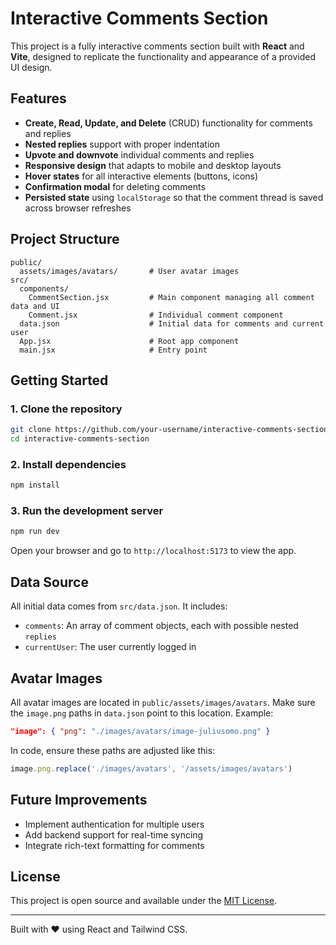 # Interactive Comments Section

This project is a fully interactive comments section built with **React** and **Vite**, designed to replicate the functionality and appearance of a provided UI design.

## Features

* **Create, Read, Update, and Delete** (CRUD) functionality for comments and replies
* **Nested replies** support with proper indentation
* **Upvote and downvote** individual comments and replies
* **Responsive design** that adapts to mobile and desktop layouts
* **Hover states** for all interactive elements (buttons, icons)
* **Confirmation modal** for deleting comments
* **Persisted state** using `localStorage` so that the comment thread is saved across browser refreshes

## Project Structure

```
public/
  assets/images/avatars/       # User avatar images
src/
  components/
    CommentSection.jsx         # Main component managing all comment data and UI
    Comment.jsx                # Individual comment component
  data.json                    # Initial data for comments and current user
  App.jsx                      # Root app component
  main.jsx                     # Entry point
```

## Getting Started

### 1. Clone the repository

```bash
git clone https://github.com/your-username/interactive-comments-section.git
cd interactive-comments-section
```

### 2. Install dependencies

```bash
npm install
```

### 3. Run the development server

```bash
npm run dev
```

Open your browser and go to `http://localhost:5173` to view the app.

## Data Source

All initial data comes from `src/data.json`. It includes:

* `comments`: An array of comment objects, each with possible nested `replies`
* `currentUser`: The user currently logged in

## Avatar Images

All avatar images are located in `public/assets/images/avatars`.
Make sure the `image.png` paths in `data.json` point to this location. Example:

```json
"image": { "png": "./images/avatars/image-juliusomo.png" }
```

In code, ensure these paths are adjusted like this:

```js
image.png.replace('./images/avatars', '/assets/images/avatars')
```

## Future Improvements

* Implement authentication for multiple users
* Add backend support for real-time syncing
* Integrate rich-text formatting for comments

## License

This project is open source and available under the [MIT License](LICENSE).

---

Built with ❤️ using React and Tailwind CSS.
